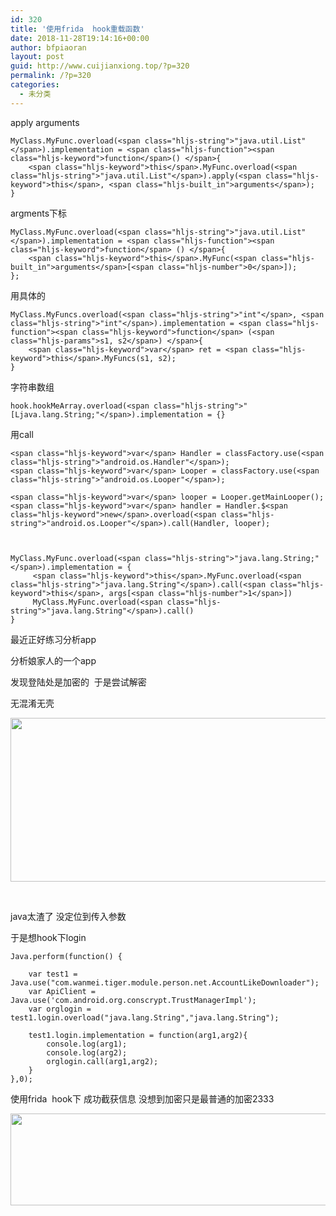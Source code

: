 ```yaml
---
id: 320
title: '使用frida  hook重载函数'
date: 2018-11-28T19:14:16+00:00
author: bfpiaoran
layout: post
guid: http://www.cuijianxiong.top/?p=320
permalink: /?p=320
categories:
  - 未分类
---
```

<div>
  <p>
    apply arguments
  </p>
  
  <pre class="hljs javascript"><code class="javascript">MyClass.MyFunc.overload(&lt;span class="hljs-string">"java.util.List"&lt;/span>).implementation = &lt;span class="hljs-function">&lt;span class="hljs-keyword">function&lt;/span>() &lt;/span>{
    &lt;span class="hljs-keyword">this&lt;/span>.MyFunc.overload(&lt;span class="hljs-string">"java.util.List"&lt;/span>).apply(&lt;span class="hljs-keyword">this&lt;/span>, &lt;span class="hljs-built_in">arguments&lt;/span>);
}
</code></pre>
  
  <p>
    argments下标
  </p>
  
  <pre class="hljs javascript"><code class="javascript">MyClass.MyFunc.overload(&lt;span class="hljs-string">"java.util.List"&lt;/span>).implementation = &lt;span class="hljs-function">&lt;span class="hljs-keyword">function&lt;/span> () &lt;/span>{
    &lt;span class="hljs-keyword">this&lt;/span>.MyFunc(&lt;span class="hljs-built_in">arguments&lt;/span>[&lt;span class="hljs-number">0&lt;/span>]);
};
</code></pre>
  
  <p>
    用具体的
  </p>
  
  <pre class="hljs javascript"><code class="javascript">MyClass.MyFuncs.overload(&lt;span class="hljs-string">"int"&lt;/span>, &lt;span class="hljs-string">"int"&lt;/span>).implementation = &lt;span class="hljs-function">&lt;span class="hljs-keyword">function&lt;/span> (&lt;span class="hljs-params">s1, s2&lt;/span>) &lt;/span>{
    &lt;span class="hljs-keyword">var&lt;/span> ret = &lt;span class="hljs-keyword">this&lt;/span>.MyFuncs(s1, s2);
}
</code></pre>
  
  <p>
    字符串数组
  </p>
  
  <pre class="hljs bash"><code class="bash">hook.hookMeArray.overload(&lt;span class="hljs-string">"[Ljava.lang.String;"&lt;/span>).implementation = {}
</code></pre>
  
  <p>
    用call
  </p>
  
  <pre class="hljs javascript"><code class="javascript">&lt;span class="hljs-keyword">var&lt;/span> Handler = classFactory.use(&lt;span class="hljs-string">"android.os.Handler"&lt;/span>);
&lt;span class="hljs-keyword">var&lt;/span> Looper = classFactory.use(&lt;span class="hljs-string">"android.os.Looper"&lt;/span>);

&lt;span class="hljs-keyword">var&lt;/span> looper = Looper.getMainLooper();
&lt;span class="hljs-keyword">var&lt;/span> handler = Handler.$&lt;span class="hljs-keyword">new&lt;/span>.overload(&lt;span class="hljs-string">"android.os.Looper"&lt;/span>).call(Handler, looper);



MyClass.MyFunc.overload(&lt;span class="hljs-string">"java.lang.String;"&lt;/span>).implementation = {
     &lt;span class="hljs-keyword">this&lt;/span>.MyFunc.overload(&lt;span class="hljs-string">"java.lang.String"&lt;/span>).call(&lt;span class="hljs-keyword">this&lt;/span>, args[&lt;span class="hljs-number">1&lt;/span>])
     MyClass.MyFunc.overload(&lt;span class="hljs-string">"java.lang.String"&lt;/span>).call()
}
</code></pre>
</div>

最近正好练习分析app

分析娘家人的一个app

发现登陆处是加密的  于是尝试解密

无混淆无壳

<img class="alignnone size-full wp-image-323" src="http://www.cuijianxiong.top/wp-content/uploads/2018/11/111-5.png" alt="" width="965" height="262" srcset="http://www.cuijianxiong.top/wp-content/uploads/2018/11/111-5.png 965w, http://www.cuijianxiong.top/wp-content/uploads/2018/11/111-5-300x81.png 300w, http://www.cuijianxiong.top/wp-content/uploads/2018/11/111-5-768x209.png 768w" sizes="(max-width: 709px) 85vw, (max-width: 909px) 67vw, (max-width: 1362px) 62vw, 840px" /> 

&nbsp;

java太渣了 没定位到传入参数

于是想hook下login

<pre class="pure-highlightjs"><code class="">Java.perform(function() {                

    var test1 = Java.use("com.wanmei.tiger.module.person.net.AccountLikeDownloader");
    var ApiClient = Java.use('com.android.org.conscrypt.TrustManagerImpl');
	var orglogin = test1.login.overload("java.lang.String","java.lang.String");
	
	test1.login.implementation = function(arg1,arg2){
		console.log(arg1);
		console.log(arg2);
		orglogin.call(arg1,arg2);
	}
},0);</code></pre>

使用frida  hook下 成功截获信息 没想到加密只是最普通的加密2333

<img class="alignnone size-full wp-image-325" src="http://www.cuijianxiong.top/wp-content/uploads/2018/11/111-7.png" alt="" width="823" height="147" srcset="http://www.cuijianxiong.top/wp-content/uploads/2018/11/111-7.png 823w, http://www.cuijianxiong.top/wp-content/uploads/2018/11/111-7-300x54.png 300w, http://www.cuijianxiong.top/wp-content/uploads/2018/11/111-7-768x137.png 768w" sizes="(max-width: 709px) 85vw, (max-width: 909px) 67vw, (max-width: 984px) 61vw, (max-width: 1362px) 45vw, 600px" />